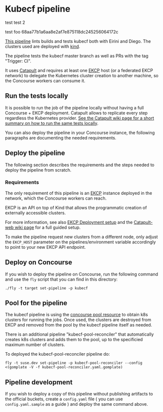 # Kubecf pipeline


test
test 2


test foo
68aa77b1a6aa8e2af7e875118dc245256064172c

[This pipeline](https://concourse.suse.dev/teams/main/pipelines/kubecf) lints
builds and tests kubecf both with Eirini and Diego. The clusters used are
deployed with [kind](https://github.com/kubernetes-sigs/kind).

The pipeline tests the kubecf master branch as well as PRs with the tag
"Trigger: CI".

It uses [Catapult](https://github.com/SUSE/catapult) and requires at least one
[EKCP](https://github.com/mudler/ekcp) host (or a federated EKCP network) to
delegate the Kubernetes cluster creation to another machine, so the Concourse
workers can consume it.

## Run the tests locally

It is possible to run the job of the pipeline locally without having a full
Concourse + EKCP deployment.
Catapult allows to replicate every step regardless the Kubernetes provider.
[See the Catapult wiki page for a short summary on how to run the same tests locally](https://github.com/SUSE/catapult/wiki/KubeCF-testing).

You can also deploy the pipeline in your Concourse instance,
the following paragraphs are documenting the needed requirements.

## Deploy the pipeline

The following section describes the requirements and the steps needed to deploy
the pipeline from scratch.

### Requirements

The only requirement of this pipeline is an
[EKCP](https://github.com/mudler/ekcp) instance deployed in the network, which
the Concourse workers can reach.

EKCP is an API on top of Kind that allows the programmatic creation of
externally accessible clusters.

For more information, see also
[EKCP Deployment setup](https://github.com/mudler/ekcp/wiki/Deployment-setups)
and the [Catapult-web wiki page](https://github.com/SUSE/catapult/wiki/Catapult-web)
for a full guided setup.

To make the pipeline request new clusters from a different node, only adjust
the `EKCP_HOST` parameter on the pipelines/environment variable accordingly to
point to your new EKCP API endpoint.

## Deploy on Concourse

If you wish to deploy the pipeline on Concourse, run the following
command and use the `fly` script that you can find in this directory:

```
./fly -t target set-pipeline -p kubecf
```

## Pool for the pipeline

The kubecf pipeline is using the [concourse pool
resource](https://github.com/concourse/pool-resource) to obtain k8s clusters
for running the jobs. Once used, the clusters are destroyed from EKCP and
removed from the pool by the kubecf pipeline itself as needed.

There is an additional pipeline "kubecf-pool-reconciler" that automatically
creates k8s clusters and adds them to the pool, up to the specificied maximum
number of clusters.

To deployed the kubecf-pool-reconciler pipeline do:

```
fly -t suse.dev set-pipeline -p kubecf-pool-reconciler --config <(gomplate -V -f kubecf-pool-reconciler.yaml.gomplate)
```


## Pipeline development

If you wish to deploy a copy of this pipeline without publishing artifacts to
the official buckets, create a `config.yaml` file ( you can use `config.yaml.sample`
as a guide ) and deploy the same command above.

